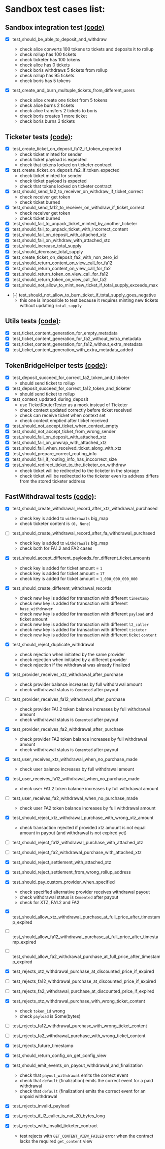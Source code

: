 # Sandbox test cases list:

## Sandbox integration test [(code)](test_communication.py)
- [x] test_should_be_able_to_deposit_and_withdraw
    - check alice converts 100 tokens to tickets and deposits it to rollup
    - check rollup has 100 tickets
    - check ticketer has 100 tokens
    - check alice has 0 tickets
    - check boris withdraws 5 tickets from rollup
    - check rollup has 95 tickets
    - check boris has 5 tokens

- [x] test_create_and_burn_multuple_tickets_from_different_users
    - check alice create one ticket from 5 tokens
    - check alice burns 2 tickets
    - check alice transfers 2 tickets to boris
    - check boris creates 1 more ticket
    - check boris burns 3 tickets

## Ticketer tests [(code)](test_ticketer.py):
- [x] test_create_ticket_on_deposit_fa12_if_token_expected
    - check ticket minted for sender
    - check ticket payload is expected
    - check that tokens locked on ticketer contract
- [x] test_create_ticket_on_deposit_fa2_if_token_expected
    - check ticket minted for sender
    - check ticket payload is expected
    - check that tokens locked on ticketer contract
- [x] test_should_send_fa2_to_receiver_on_withdraw_if_ticket_correct
    - check receiver get token
    - check ticket burned
- [x] test_should_send_fa12_to_receiver_on_withdraw_if_ticket_correct
    - check receiver get token
    - check ticket burned
- [x] test_should_fail_to_unpack_ticket_minted_by_another_ticketer
- [x] test_should_fail_to_unpack_ticket_with_incorrect_content
- [x] test_should_fail_on_deposit_with_attached_xtz
- [x] test_should_fail_on_withdraw_with_attached_xtz
- [x] test_should_increase_total_supply
- [x] test_should_decrease_total_supply
- [x] test_create_ticket_on_deposit_fa2_with_non_zero_id
- [x] test_should_return_content_on_view_call_for_fa12
- [x] test_should_return_content_on_view_call_for_fa2
- [x] test_should_return_token_on_view_call_for_fa12
- [x] test_should_return_token_on_view_call_for_fa2
- [x] test_should_not_allow_to_mint_new_ticket_if_total_supply_exceeds_max
- [-] test_should_not_allow_to_burn_ticket_if_total_supply_goes_negative
    - this one is impossible to test because it requires minting new tickets without updating `total_supply`

## Utils tests [(code)](test_utils.py):
- [x] test_ticket_content_generation_for_empty_metadata
- [x] test_ticket_content_generation_for_fa2_without_extra_metadata
- [x] test_ticket_content_generation_for_fa12_without_extra_metadata
- [x] test_ticket_content_generation_with_extra_metadata_added

## TokenBridgeHelper tests [(code)](test_token_bridge_helper.py):
- [x] test_deposit_succeed_for_correct_fa2_token_and_ticketer
    - should send ticket to rollup
- [x] test_deposit_succeed_for_correct_fa12_token_and_ticketer
    - should send ticket to rollup
- [x] test_context_updated_during_deposit
    - use TicketRouterTester as a mock instead of Ticketer
    - check context updated correctly before ticket received
    - check can receive ticket when context set
    - check context emptied after ticket received
- [x] test_should_not_accept_ticket_when_context_empty
- [x] test_should_not_accept_ticket_from_wrong_sender
- [x] test_should_fail_on_deposit_with_attached_xtz
- [x] test_should_fail_on_unwrap_with_attached_xtz
- [x] test_should_fail_when_received_ticket_along_with_xtz
- [x] test_should_prepare_correct_routing_info
- [x] test_should_fail_if_routing_info_has_inccorrect_size
- [x] test_should_redirect_ticket_to_the_ticketer_on_withdraw
    - check ticket will be redirected to the ticketer in the storage
    - check ticket will be redirected to the ticketer even its address differs from the stored ticketer address

## FastWithdrawal tests [(code)](test_fast_withdrawal.py):
- [x] test_should_create_withdrawal_record_after_xtz_withdrawal_purchased
    - check key is added to `withdrawals` big_map
    - check ticketer content is `(0, None)`

- [ ] test_should_create_withdrawal_record_after_fa_withdrawal_purchased
    - check key is added to `withdrawals` big_map
    - check both for FA1.2 and FA2 cases

- [x] test_should_accept_different_payloads_for_different_ticket_amounts
    - check key is added for ticket amount = `1`
    - check key is added for ticket amount = `17`
    - check key is added for ticket amount = `1_000_000_000_000`

- [x] test_should_create_different_withdrawal_records
    - check new key is added for transaction with different `timestamp`
    - check new key is added for transaction with different `base_withdrawer`
    - check new key is added for transaction with different `payload` and ticket amount
    - check new key is added for transaction with different `l2_caller`
    - check new key is added for transaction with different `ticketer`
    - check new key is added for transaction with different ticket `content`

- [x] test_should_reject_duplicate_withdrawal
    - check rejection when initiated by the same provider
    - check rejection when initiated by a different provider
    - check rejection if the withdrawal was already finalized

- [x] test_provider_receives_xtz_withdrawal_after_purchase
    - check provider balance increases by full withdrawal amount
    - check withdrawal status is `Cemented` after payout

- [ ] test_provider_receives_fa12_withdrawal_after_purchase
    - check provider FA1.2 token balance increases by full withdrawal amount
    - check withdrawal status is `Cemented` after payout

- [x] test_provider_receives_fa2_withdrawal_after_purchase
    - check provider FA2 token balance increases by full withdrawal amount
    - check withdrawal status is `Cemented` after payout

- [x] test_user_receives_xtz_withdrawal_when_no_purchase_made
    - check user balance increases by full withdrawal amount

- [x] test_user_receives_fa12_withdrawal_when_no_purchase_made
    - check user FA1.2 token balance increases by full withdrawal amount

- [ ] test_user_receives_fa2_withdrawal_when_no_purchase_made
    - check user FA2 token balance increases by full withdrawal amount

- [x] test_should_reject_xtz_withdrawal_purchase_with_wrong_xtz_amount
    - check transaction rejected if provided xtz amount is not equal amount in payout (and withdrawal is not expired yet)

- [ ] test_should_reject_fa12_withdrawal_purchase_with_attached_xtz
- [ ] test_should_reject_fa2_withdrawal_purchase_with_attached_xtz
- [x] test_should_reject_settlement_with_attached_xtz
- [x] test_should_reject_settlement_from_wrong_rollup_address

- [x] test_should_pay_custom_provider_when_specified
    - check specified alternative provider receives withdrawal payout
    - check withdrawal status is `Cemented` after payout
    - check for XTZ, FA1.2 and FA2

- [x] test_should_allow_xtz_withdrawal_purchase_at_full_price_after_timestamp_expired
- [ ] test_should_allow_fa12_withdrawal_purchase_at_full_price_after_timestamp_expired
- [ ] test_should_allow_fa2_withdrawal_purchase_at_full_price_after_timestamp_expired

- [x] test_rejects_xtz_withdrawal_purchase_at_discounted_price_if_expired
- [ ] test_rejects_fa12_withdrawal_purchase_at_discounted_price_if_expired
- [ ] test_rejects_fa2_withdrawal_purchase_at_discounted_price_if_expired

- [x] test_rejects_xtz_withdrawal_purchase_with_wrong_ticket_content
    - check `token_id` wrong
    - check `payload` is Some(bytes)
- [ ] test_rejects_fa12_withdrawal_purchase_with_wrong_ticket_content
- [ ] test_rejects_fa2_withdrawal_purchase_with_wrong_ticket_content
- [x] test_rejects_future_timestamp
- [x] test_should_return_config_on_get_config_view

- [x] test_should_emit_events_on_payout_withdrawal_and_finalization
    - check that `payout_withdrawal` emits the correct event
    - check that `default` (finalization) emits the correct event for a paid withdrawal
    - check that `default` (finalization) emits the correct event for an unpaid withdrawal

- [x] test_rejects_invalid_payload
- [x] test_rejects_if_l2_caller_is_not_20_bytes_long
- [x] test_rejects_with_invalid_ticketer_contract
    - test rejects with `GET_CONTENT_VIEW_FAILED` error when the contract lacks the required `get_content` view
